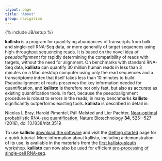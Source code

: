 ```yaml
---
layout: page
title: "About"
group: navigation
---
```


{% include JB/setup %}

__kallisto__ is a program for quantifying abundances of transcripts from bulk and single-cell RNA-Seq data, or more generally of target sequences using high-throughput sequencing reads. It is based on the novel idea of _pseudoalignment_ for rapidly determining the compatibility of reads with targets, without the need
for alignment. On benchmarks with standard RNA-Seq data, __kallisto__ can
    quantify 30 million human reads in less than 3  minutes on a Mac desktop
    computer using only the read sequences and a transcriptome index that
    itself takes less than 10 minutes to build. Pseudoalignment of reads
    preserves the key information needed for quantification, and __kallisto__
    is therefore not only fast, but also as accurate as existing
    quantification tools. In fact, because the pseudoalignment procedure is
    robust to errors in the reads, in many benchmarks __kallisto__
    significantly outperforms existing tools. __kallisto__ is described in detail in:

Nicolas L Bray, Harold Pimentel, Páll Melsted and Lior Pachter, [Near-optimal probabilistic RNA-seq quantification](http://www.nature.com/nbt/journal/v34/n5/full/nbt.3519.html), Nature Biotechnology __34__, 525--527 (2016), doi:10.1038/nbt.3519

To use __kallisto__ [download the software](download.html) and visit the
[Getting started](starting.html) page for a quick tutorial. More information about kallisto, including a demonstration of its use, is available in the materials from the [first kallisto-sleuth workshop](https://pachterlab.github.io/kallisto-sleuth-workshop-2016/). __kallisto__ can now also be used for efficient [pre-processing of single-cell RNA-seq](https://pachterlab.github.io/kallistobustools/).


